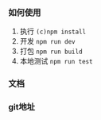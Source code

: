 ### 如何使用    
1. 执行 `(c)npm install`      
1. 开发 `npm run dev`  
1. 打包 `npm run build`
1. 本地测试  `npm run test`

### 文档  

### git地址
